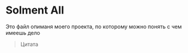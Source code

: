 # Solment All

Это файл опиманя моего проекта, по которому можно понять с чем имеешь дело

> Цитата
